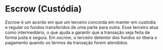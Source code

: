 # Escrow (Custódia)

_Escrow_ é um acordo em que um terceiro concorda em manter em custódia e regular os fundos transferidos de uma parte para outra. Esse terceiro atua como intermediário, o que ajuda a garantir que a transação seja feita de forma justa e segura. Em _escrow_, o terceiro detentor dos fundos só libera o pagamento quando os termos da transação forem atendidos.
